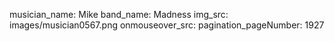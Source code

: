 musician_name: Mike
band_name: Madness
img_src: images/musician0567.png
onmouseover_src: 
pagination_pageNumber: 1927